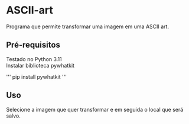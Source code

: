# ASCII-art

Programa que permite transformar uma imagem em uma ASCII art.

## Pré-requisitos

Testado no Python 3.11\
Instalar biblioteca pywhatkit

'''
pip install pywhatkit
'''

## Uso
Selecione a imagem que quer transformar e em seguida o local que será salvo.
